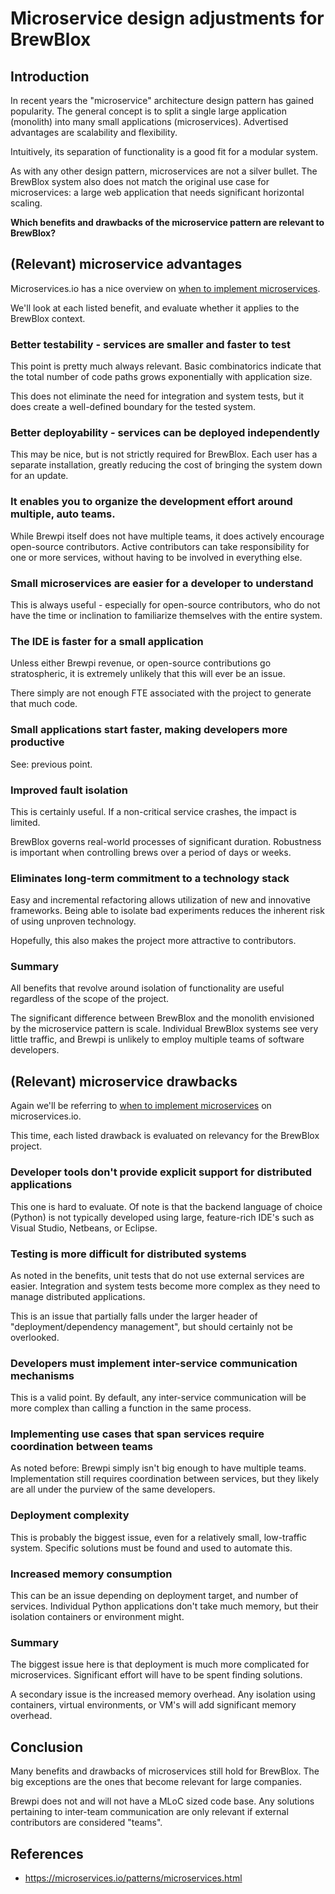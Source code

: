 # Microservice design adjustments for BrewBlox

## Introduction

In recent years the "microservice" architecture design pattern has gained popularity.
The general concept is to split a single large application (monolith) into many small applications (microservices).
Advertised advantages are scalability and flexibility.

Intuitively, its separation of functionality is a good fit for a modular system.

As with any other design pattern, microservices are not a silver bullet. The BrewBlox system also does not match the original use case for microservices: a large web application that needs significant horizontal scaling.

**Which benefits and drawbacks of the microservice pattern are relevant to BrewBlox?**


## (Relevant) microservice advantages

Microservices.io has a nice overview on [when to implement microservices][microservice_io].

We'll look at each listed benefit, and evaluate whether it applies to the BrewBlox context.

### Better testability - services are smaller and faster to test

This point is pretty much always relevant. Basic combinatorics indicate that the total number of code paths grows exponentially with application size.

This does not eliminate the need for integration and system tests, but it does create a well-defined boundary for the tested system.

### Better deployability - services can be deployed independently

This may be nice, but is not strictly required for BrewBlox. Each user has a separate installation, greatly reducing the cost of bringing the system down for an update.

### It enables you to organize the development effort around multiple, auto teams.

While Brewpi itself does not have multiple teams, it does actively encourage open-source contributors. Active contributors can take responsibility for one or more services, without having to be involved in everything else.

### Small microservices are easier for a developer to understand

This is always useful - especially for open-source contributors, who do not have the time or inclination to familiarize themselves with the entire system.

### The IDE is faster for a small application

Unless either Brewpi revenue, or open-source contributions go stratospheric, it is extremely unlikely that this will ever be an issue.

There simply are not enough FTE associated with the project to generate that much code.

### Small applications start faster, making developers more productive

See: previous point. 

### Improved fault isolation

This is certainly useful. If a non-critical service crashes, the impact is limited. 

BrewBlox governs real-world processes of significant duration. Robustness is important when controlling brews over a period of days or weeks.

### Eliminates long-term commitment to a technology stack

Easy and incremental refactoring allows utilization of new and innovative frameworks. Being able to isolate bad experiments reduces the inherent risk of using unproven technology.

Hopefully, this also makes the project more attractive to contributors.


### Summary

All benefits that revolve around isolation of functionality are useful regardless of the scope of the project.

The significant difference between BrewBlox and the monolith envisioned by the microservice pattern is scale.
Individual BrewBlox systems see very little traffic, and Brewpi is unlikely to employ multiple teams of software developers.


## (Relevant) microservice drawbacks

Again we'll be referring to [when to implement microservices][microservice_io] on microservices.io.

This time, each listed drawback is evaluated on relevancy for the BrewBlox project.

### Developer tools don't provide explicit support for distributed applications

This one is hard to evaluate. Of note is that the backend language of choice (Python) is not typically developed using large, feature-rich IDE's such as Visual Studio, Netbeans, or Eclipse.

### Testing is more difficult for distributed systems

As noted in the benefits, unit tests that do not use external services are easier. Integration and system tests become more complex as they need to manage distributed applications.

This is an issue that partially falls under the larger header of "deployment/dependency management", but should certainly not be overlooked.

### Developers must implement inter-service communication mechanisms

This is a valid point. By default, any inter-service communication will be more complex than calling a function in the same process.

### Implementing use cases that span services require coordination between teams

As noted before: Brewpi simply isn't big enough to have multiple teams. Implementation still requires coordination between services, but they likely are all under the purview of the same developers.

### Deployment complexity

This is probably the biggest issue, even for a relatively small, low-traffic system. Specific solutions must be found and used to automate this.

### Increased memory consumption

This can be an issue depending on deployment target, and number of services. Individual Python applications don't take much memory, but their isolation containers or environment might.


### Summary

The biggest issue here is that deployment is much more complicated for microservices. Significant effort will have to be spent finding solutions.

A secondary issue is the increased memory overhead. Any isolation using containers, virtual environments, or VM's will add significant memory overhead.


## Conclusion

Many benefits and drawbacks of microservices still hold for BrewBlox. The big exceptions are the ones that become relevant for large companies.

Brewpi does not and will not have a MLoC sized code base. Any solutions pertaining to inter-team communication are only relevant if external contributors are considered "teams".


[microservice_io]: https://microservices.io/patterns/microservices.html


## References

* https://microservices.io/patterns/microservices.html
